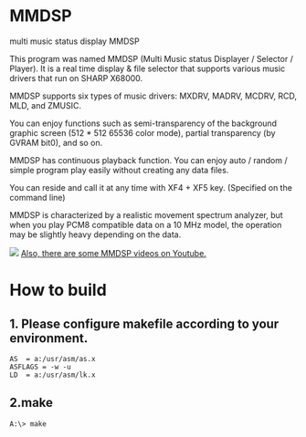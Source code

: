 # MMDSP
multi music status display MMDSP

This program was named MMDSP (Multi Music status Displayer / Selector / Player).
It is a real time display & file selector that supports various music drivers that run on SHARP X68000.

MMDSP supports six types of music drivers: MXDRV, MADRV, MCDRV, RCD, MLD, and ZMUSIC.

You can enjoy functions such as semi-transparency of the background graphic screen (512 * 512 65536 color mode), partial transparency (by GVRAM bit0), and so on.

MMDSP has continuous playback function.
You can enjoy auto / random / simple program play easily without creating any data files.

You can reside and call it at any time with XF4 + XF5 key. (Specified on the command line)

MMDSP is characterized by a realistic movement spectrum analyzer, but when you play PCM8 compatible data on a 10 MHz model, the operation may be slightly heavy depending on the data.

<img src="https://user-images.githubusercontent.com/320167/27649690-79370cc2-5c6d-11e7-8b16-0b612150564f.png">
<a href="https://www.youtube.com/results?search_query=MMDSP">Also, there are some MMDSP videos on Youtube.</a>

# How to build

## 1. Please configure makefile according to your environment.

    AS	= a:/usr/asm/as.x
    ASFLAGS	= -w -u
    LD	= a:/usr/asm/lk.x

## 2.make

    A:\> make
